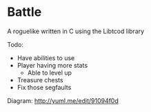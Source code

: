 Battle  
======

A roguelike written in C using the Libtcod library

Todo:
- Have abilities to use
- Player having more stats
	- Able to level up
- Treasure chests
- Fix those segfaults

Diagram: http://yuml.me/edit/91094f0d